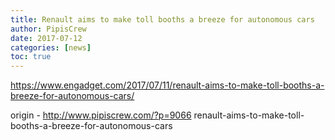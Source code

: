 ```yaml
---
title: Renault aims to make toll booths a breeze for autonomous cars
author: PipisCrew
date: 2017-07-12
categories: [news]
toc: true
---
```


https://www.engadget.com/2017/07/11/renault-aims-to-make-toll-booths-a-breeze-for-autonomous-cars/

origin - http://www.pipiscrew.com/?p=9066 renault-aims-to-make-toll-booths-a-breeze-for-autonomous-cars